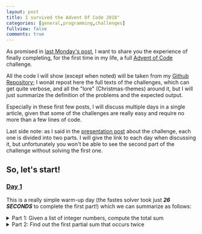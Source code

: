 ```yaml
---
layout: post
title: I survived the Advent Of Code 2018"
categories: [general,programming,challenges]
fullview: false
comments: true
---
```


As promised in [last Monday's post](https://bznein.github.io/general/programming/challenges/2019/07/22/I'm-Not-Dead.html), I want to share you the experience of finally completing, for the first time in my life, a full [Advent of Code](https://adventofcode.com/) challenge.

All the code I will show (except when noted) will be taken from my [Github Repository](https://github.com/bznein/AoC2018); I wonàt repost here the full texts of the challenges, which can get quite verbose, and all the "lore" (Christmas-themes) around it, but I will just summarize the definition of the problems and the expected output.

Especially in these first few posts, I will discuss multiple days in a single article, given that some of the challenges are really easy and require no more than a few lines of code.

Last side note: as I said in the [presentation post](https://bznein.github.io/general/programming/challenges/2018/12/03/Advent-of-code-2018.html) about the challenge, each one is divided into two parts. I will give the link to each day when discussing it, but unfortunately you won't be able to see the second part of the challenge without solving the first one.

## So, let's start!
### [Day 1](https://adventofcode.com/2018/day/1)
This is a really simple warm-up day (the fastes solver took just ***26 SECONDS*** to complete the first part!) which we can summarize as follows:
<details>
  <summary>
    Part 1: Given a list of integer numbers, compute the total sum
  </summary>

It is worth mentioning that in most cases, including this one, I will consider the input to be a file text in which each entry is on a different line.

In this case, a naive solution to the problem can be implemented as follows (omitting header inclusions for brevity):

{% highlight cpp %}
int main()
{
  auto ifS = std::ifstream("input.txt");
  int totFrequency=0, tmp;

  while(ifS >> tmp)
    totFrequency+=tmp;

  std::cout << totFrequency << std::endl;
}
{% endhighlight %}

This solution is straightforward, optimal in complexity (we are just reading every element once, you can't realyl get better than that!) and does the work just fine.
</details>

<details>
  <summary>Part 2: Find out the first partial sum that occurs twice</summary>
  
Let's give an example: suppose we have an input like this:
```
 3
-2
 4
-2
 6
```

The partial sums are the following:
```
 +3 = **3**
 +3 -2 = 1
 +3 -2 + 4 = 5
 +3 -2 + 4 -2 = **3**
 +3 -2 + 4 -2 +6 = 9
  ```
  
  We see that get as partial sum **3** two times, and it is the first value for which this happens, and that makes **3** the output to our problem.
  
  But there's a caveat to this! If no partial sum occurs twice in our list, we have to loop from the beginning of our list again until we find one!
  </summary>
  
